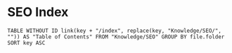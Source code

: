 # SEO Index


```dataview 
TABLE WITHOUT ID link(key + "/index", replace(key, "Knowledge/SEO/", "")) AS "Table of Contents" FROM "Knowledge/SEO" GROUP BY file.folder SORT key ASC
```